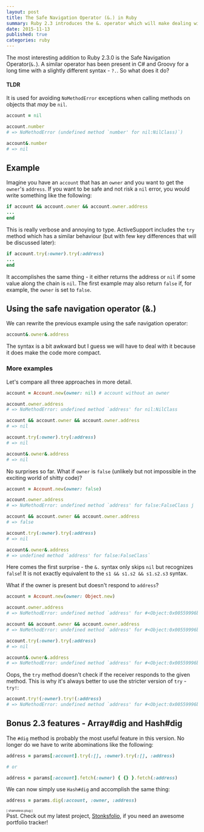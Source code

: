 ```yaml
---
layout: post
title: The Safe Navigation Operator (&.) in Ruby
summary: Ruby 2.3 introduces the &. operator which will make dealing with nils easier
date: 2015-11-13
published: true
categories: ruby
---
```


The most interesting addition to Ruby 2.3.0 is the Safe Navigation Operator(`&.`). A similar
operator has been present in C# and Groovy for a long time with a slightly different syntax - `?.`.
So what does it do?

#### TLDR

It is used for avoiding `NoMethodError` exceptions when calling methods on objects that *may* be
`nil`.

```rb
account = nil

account.number
# => NoMethodError (undefined method `number' for nil:NilClass)`)

account&.number
# => nil
```

## Example

Imagine you have an `account` that has an `owner` and you want to get the `owner`'s `address`. If
you want to be safe and not risk a `nil` error, you would write something like the following:

```rb
if account && account.owner && account.owner.address
...
end
```

This is really verbose and annoying to type. ActiveSupport includes the `try` method which has a
similar behaviour (but with few key differences that will be discussed later):

```rb
if account.try(:owner).try(:address)
...
end
```

It accomplishes the same thing - it either returns the address or `nil` if some value along the
chain is `nil`. The first example may also return `false` if, for example, the `owner` is set to
`false`.

## Using the safe navigation operator (&.)

We can rewrite the previous example using the safe navigation operator:

```rb
account&.owner&.address
```

The syntax is a bit awkward but I guess we will have to deal with it because it does make the code
more compact.

### More examples

Let's compare all three approaches in more detail.

```rb
account = Account.new(owner: nil) # account without an owner

account.owner.address
# => NoMethodError: undefined method `address' for nil:NilClass

account && account.owner && account.owner.address
# => nil

account.try(:owner).try(:address)
# => nil

account&.owner&.address
# => nil
```

No surprises so far. What if `owner` is `false` (unlikely but not impossible in the exciting world
of shitty code)?

```rb
account = Account.new(owner: false)

account.owner.address
# => NoMethodError: undefined method `address' for false:FalseClass j

account && account.owner && account.owner.address
# => false

account.try(:owner).try(:address)
# => nil

account&.owner&.address
# => undefined method `address' for false:FalseClass`
```

Here comes the first surprise - the `&.` syntax only skips `nil` but recognizes `false`! It is not
exactly equivalent to the `s1 && s1.s2 && s1.s2.s3` syntax.

What if the owner is present but doesn't respond to `address`?

```rb
account = Account.new(owner: Object.new)

account.owner.address
# => NoMethodError: undefined method `address' for #<Object:0x00559996b5bde8>

account && account.owner && account.owner.address
# => NoMethodError: undefined method `address' for #<Object:0x00559996b5bde8>`

account.try(:owner).try(:address)
# => nil

account&.owner&.address
# => NoMethodError: undefined method `address' for #<Object:0x00559996b5bde8>`
```

Oops, the `try` method doesn't check if the receiver responds to the given method. This is why
it's always better to use the stricter version of `try` - `try!`:

```rb
account.try!(:owner).try!(:address)
# => NoMethodError: undefined method `address' for #<Object:0x00559996b5bde8>`
```

## Bonus 2.3 features - Array#dig and Hash#dig

The `#dig` method is probably the most useful feature in this version. No longer do we have to
write abominations like the following:

```rb
address = params[:account].try(:[], :owner).try(:[], :address)

# or

address = params[:account].fetch(:owner) { {} }.fetch(:address)
```

We can now simply use `Hash#dig` and accomplish the same thing:

```rb
address = params.dig(:account, :owner, :address)
```

<div class="border border-pink-200 p-4 pt-2 bg-rose-50 rounded text-sm">
  <div class="text-pink-300  text-center mb-2" style="font-size: 8px">
    <span class="text-rose-500 font-bold">[</span>
    shameless plug
    <span class="text-rose-500 font-bold">]</span>
  </div>
  Psst. Check out my latest project, <a class="text-sm" href="https://stonksfolio.com"
    target="_blank">Stonksfolio</a>, if you need an awesome portfolio tracker!
</div>
